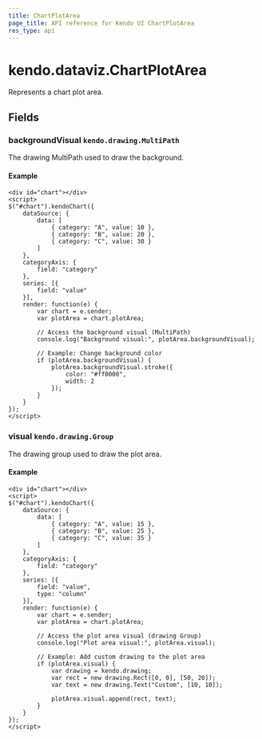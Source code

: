 ```yaml
---
title: ChartPlotArea
page_title: API reference for Kendo UI ChartPlotArea
res_type: api
---
```


# kendo.dataviz.ChartPlotArea

Represents a chart plot area.

## Fields

### backgroundVisual `kendo.drawing.MultiPath`

The drawing MultiPath used to draw the background.

#### Example

    <div id="chart"></div>
    <script>
    $("#chart").kendoChart({
        dataSource: {
            data: [
                { category: "A", value: 10 },
                { category: "B", value: 20 },
                { category: "C", value: 30 }
            ]
        },
        categoryAxis: {
            field: "category"
        },
        series: [{
            field: "value"
        }],
        render: function(e) {
            var chart = e.sender;
            var plotArea = chart.plotArea;
            
            // Access the background visual (MultiPath)
            console.log("Background visual:", plotArea.backgroundVisual);
            
            // Example: Change background color
            if (plotArea.backgroundVisual) {
                plotArea.backgroundVisual.stroke({
                    color: "#ff0000",
                    width: 2
                });
            }
        }
    });
    </script>

### visual `kendo.drawing.Group`

The drawing group used to draw the plot area.

#### Example

    <div id="chart"></div>
    <script>
    $("#chart").kendoChart({
        dataSource: {
            data: [
                { category: "A", value: 15 },
                { category: "B", value: 25 },
                { category: "C", value: 35 }
            ]
        },
        categoryAxis: {
            field: "category"
        },
        series: [{
            field: "value",
            type: "column"
        }],
        render: function(e) {
            var chart = e.sender;
            var plotArea = chart.plotArea;
            
            // Access the plot area visual (drawing Group)
            console.log("Plot area visual:", plotArea.visual);
            
            // Example: Add custom drawing to the plot area
            if (plotArea.visual) {
                var drawing = kendo.drawing;
                var rect = new drawing.Rect([0, 0], [50, 20]);
                var text = new drawing.Text("Custom", [10, 10]);
                
                plotArea.visual.append(rect, text);
            }
        }
    });
    </script>